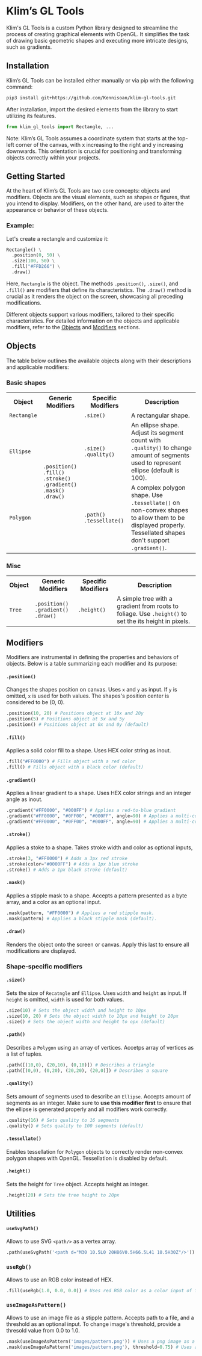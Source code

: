# Klim’s GL Tools

Klim's GL Tools is a custom Python library designed to streamline the process of creating graphical elements with OpenGL. It simplifies the task of drawing basic geometric shapes and executing more intricate designs, such as gradients.

## Installation

Klim’s GL Tools can be installed either manually or via pip with the following command:
```bash
pip3 install git+https://github.com/Kennisoan/klim-gl-tools.git
```
After installation, import the desired elements from the library to start utilizing its features.
```python
from klim_gl_tools import Rectangle, ...
```

Note: Klim’s GL Tools assumes a coordinate system that starts at the top-left corner of the canvas, with x increasing to the right and y increasing downwards. This orientation is crucial for positioning and transforming objects correctly within your projects.


## Getting Started

At the heart of Klim’s GL Tools are two core concepts: objects and modifiers. Objects are the visual elements, such as shapes or figures, that you intend to display. Modifiers, on the other hand, are used to alter the appearance or behavior of these objects.

### Example:
Let's create a rectangle and customize it:
```python
Rectangle() \
  .position(0, 50) \
  .size(100, 50) \
  .fill("#FFD266") \
  .draw()
```
Here, `Rectangle` is the object. The methods `.position()`, `.size()`, and `.fill()` are modifiers that define its characteristics. The `.draw()` method is crucial as it renders the object on the screen, showcasing all preceding modifications.

Different objects support various modifiers, tailored to their specific characteristics. For detailed information on the objects and applicable modifiers, refer to the [Objects](#objects) and [Modifiers](#modifiers) sections.

## Objects

The table below outlines the available objects along with their descriptions and applicable modifiers:

### Basic shapes

<table>
  <tr>
    <th>Object</th>
    <th>Generic Modifiers</th>
    <th>Specific Modifiers</th>
    <th>Description</th>
  </tr>
  <tr>
    <td><code>Rectangle</code></td>
    <td rowspan="3">
      <code>.position()</code><br>
      <code>.fill()</code><br>
      <code>.stroke()</code><br>
      <code>.gradient()</code><br>
      <code>.mask()</code><br>
      <code>.draw()</code>
    </td>
    <td><code>.size()</code></td>
    <td>A rectangular shape.</td>
  </tr>
  <tr>
    <td><code>Ellipse</code></td>
    <td>
      <code>.size()</code><br>
      <code>.quality()</code>
    </td>
    <td>An ellipse shape. Adjust its segment count with <code>.quality()</code> to change amount of segments used to represent ellipse (default is 100).</td>
  </tr>
  <tr>
    <td><code>Polygon</code></td>
    <td>
      <code>.path()</code>
      <code>.tessellate()</code>
    </td>
    <td>A complex polygon shape. Use <code>.tessellate()</code> on non-convex shapes to allow them to be displayed properly. Tessellated shapes don't support <code>.gradient()</code>.</td>
  </tr>
</table>

### Misc

<table>
  <tr>
    <th>Object</th>
    <th>Generic Modifiers</th>
    <th>Specific Modifiers</th>
    <th>Description</th>
  </tr>
  <tr>
    <td><code>Tree</code></td>
    <td>
      <code>.position()</code><br>
      <code>.gradient()</code><br>
      <code>.draw()</code>
    </td>
    <td><code>.height()</code></td>
    <td>A simple tree with a gradient from roots to foliage. Use <code>.height()</code> to set the its height in pixels.</td>
  </tr>
</table>

## Modifiers

Modifiers are instrumental in defining the properties and behaviors of objects. Below is a table summarizing each modifier and its purpose:

#### `.position()`
Changes the shapes position on canvas. Uses `x` and `y` as input. If `y` is omitted, `x` is used for both values. The shapes's position center is considered to be (0, 0).
```python
.position(10, 20) # Positions object at 10x and 20y
.position(5) # Positions object at 5x and 5y
.position() # Positions object at 0x and 0y (default)
```

#### `.fill()`
Applies a solid color fill to a shape. Uses HEX color string as inout.
```python
.fill("#FF0000") # Fills object with a red color
.fill() # Fills object with a black color (default)
```

#### `.gradient()`
Applies a linear gradient to a shape. Uses HEX color strings and an integer angle as inout.
```python
.gradient("#FF0000", "#000FF") # Applies a red-to-blue gradient
.gradient("#FF0000", "#0FF00", "#000FF", angle=90) # Applies a multi-color gradient
.gradient("#FF0000", "#0FF00", "#000FF", angle=90) # Applies a multi-color gradient, rotated by 90 degrees
```

#### `.stroke()`
Applies a stoke to a shape. Takes stroke width and color as optional inputs,
```python
.stroke(3, "#FF0000") # Adds a 3px red stroke
.stroke(color="#0000FF") # Adds a 1px blue stroke
.stroke() # Adds a 1px black stroke (default)
```

#### `.mask()`
Applies a stipple mask to a shape. Accepts a pattern presented as a byte array, and a color as an optional input.
```python
.mask(pattern, "#FF0000") # Applies a red stipple mask.
.mask(pattern) # Applies a black stipple mask (default).
```

#### `.draw()`
Renders the object onto the screen or canvas. Apply this last to ensure all modifications are displayed.

### Shape-specific modifiers

#### `.size()`
Sets the size of `Recatngle` anf `Ellipse`. Uses `width` and `height` as input. If `height` is omitted, `width` is used for both values.
```python
.size(10) # Sets the object width and height to 10px
.size(10, 20) # Sets the object width to 10px and height to 20px
.size() # Sets the object width and height to opx (default)
```

#### `.path()`
Describes a `Polygon` using an array of vertices. Accetps array of vertices as a list of tuples.
```python
.path([(10,0), (20,10), (0,10)]) # Describes a triangle
.path([(0,0), (0,20), (20,20), (20,0)]) # Describes a square
```

#### `.quality()`
Sets amount of segments used to describe an `Ellipse`. Accepts amount of segments as an integer. Make sure to __use this modifier first__ to ensure that the ellipse is generated properly and all modifiers work correctly.
```python
.quality(16) # Sets quality to 16 segments
.quality() # Sets quality to 100 segments (default)
```

#### `.tessellate()`
Enables tessellation for `Polygon` objects to correctly render non-convex polygon shapes with OpenGL. Tessellation is disabled by default.

#### `.height()`
Sets the height for `Tree` object. Accepts height as integer.
```python
.height(20) # Sets the tree height to 20px
```

## Utilities

#### `useSvgPath()`
Allows to use SVG `<path/>` as a vertex array.
```python
.path(useSvgPath('<path d="M30 10.5L0 20H86V0.5H66.5L41 10.5H30Z"/>')) # Uses SVG path as vertex array input of `.path()`
```

### `useRgb()`
Allows to use an RGB color instead of HEX.
```python
.fill(useRgb(1.0, 0.0, 0.0)) # Uses red RGB color as a color input of fill
```

### `useImageAsPattern()`
Allows to use an image file as a stipple pattern. Accepts path to a file, and a threshold as an optional input. To change image's threshold, provide a thresold value from 0.0 to 1.0.
```python
.mask(useImageAsPattern('images/pattern.png')) # Uses a png image as a stipple pattern
.mask(useImageAsPattern('images/pattern.png'), threshold=0.75) # Uses a png image as a stipple pattern with a 75% threshold
```
